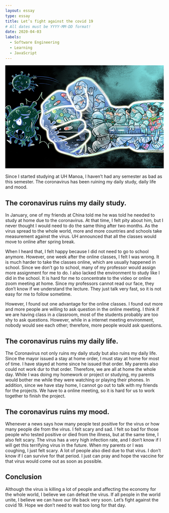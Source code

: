 ```yaml
---
layout: essay
type: essay
title: Let’s fight against the covid 19 
# All dates must be YYYY-MM-DD format!
date: 2020-04-03
labels: 
  - Software Engineering
  - Learning
  - JavaScript
---
```


<img class="ui large top floated image" src="../images/fcv.jpeg">

Since I started studying at UH Manoa, I haven’t had any semester as bad as this semester.  The coronavirus has been ruining my daily study, daily life and mood.

## The coronavirus ruins my daily study.

In January, one of my friends at China told me he was told he needed to study at home due to the coronavirus.  At that time, I felt pity about him, but I never thought I would need to do the same thing after two months.  As the virus spread to the whole world, more and more countries and schools take measurement against the virus.  UH announced that all the classes would move to online after spring break.  

When I heard that, I felt happy because I did not need to go to school anymore. However, one week after the online classes, I felt I was wrong.  It is much harder to take the classes online, which are usually happened in school.  Since we don’t go to school, many of my professor would assign more assignment for me to do.  I also lacked the environment to study like I did in the school.  It is hard for me to concentrate to the video or online zoom meeting at home.  Since my professors cannot read our face, they don’t know if we understand the lecture.  They just talk very fast, so it is not easy for me to follow sometime.  

However, I found out one advantage for the online classes.  I found out more and more people are willing to ask question in the online meeting.  I think if we are having class in a classroom, most of the students probably are too shy to ask questions.  However, while in a internet meeting environment, nobody would see each other; therefore, more people would ask questions.

## The coronavirus ruins my daily life.

The Coronavirus not only ruins my daily study but also ruins my daily life.  Since the mayor issued a stay at home order, I must stay at home for most of time.  I have stayed at home since he issued that order.  My parents also could not work dur to that order.  Therefore, we are all at home the whole day.  While I was doing my homework or project or studying, my parents would bother me while they were watching or playing their phones.  In addition, since we have stay home, I cannot go out to talk with my friends for the projects.  We have to a online meeting, so it is hard for us to work together to finish the project.

## The coronavirus ruins my mood.

Whenever a news says how many people test positive for the virus or how many people die from the virus.  I felt scary and sad.  I felt so bad for those people who tested positive or died from the illness, but at the same time, I also felt scary.  The virus has a very high infection rate, and I don’t know if I will get this terrifying virus in the future.  When my parents or I was coughing, I just felt scary.   A lot of people also died due to that virus.  I don’t know if I can survive for that period.  I just can pray and hope the vaccine for that virus would come out as soon as possible. 

## Conclusion

Although the virus is killing a lot of people and affecting the economy for the whole world, I believe we can defeat the virus.  If all people in the world unite, I believe we can have our life back very soon.  Let’s fight against the covid 19.  Hope we don’t need to wait too long for that day. 
